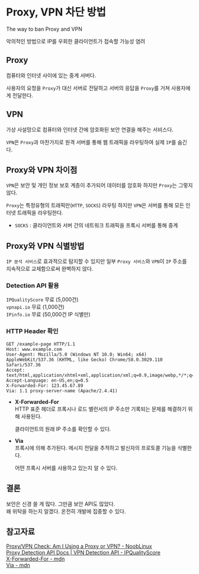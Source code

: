 # Proxy, VPN 차단 방법
The way to ban Proxy and VPN

악의적인 방법으로 IP를 우회한 클라이언트가 접속할 가능성 염려 


Proxy
---
컴퓨터와 인터넷 사이에 있는 중계 서버다.    

사용자의 요청을 `Proxy`가 대신 서버로 전달하고 서버의 응답을 `Proxy`를 거쳐 사용자에게 전달한다.  

VPN
---
가상 사설망으로 컴퓨터와 인터넷 간에 암호화된 보안 연결을 해주는 서비스다.

`VPN`은 `Proxy`과 마찬가지로 원격 서버를 통해 웹 트래픽을 라우팅하여 실제 `IP`를 숨긴다.

Proxy와 VPN 차이점
---

`VPN`은 보안 및 개인 정보 보호 계층이 추가되어 데이터를 암호화 하지만 `Proxy`는 그렇지 않다.

`Proxy`는 특정유형의 트래픽만(`HTTP`, `SOCKS`) 라우팅 하지만 `VPN`은 서버를 통해 모든 인터넷 트래픽을 라우팅한다.   
* `SOCKS` : 클라이언트와 서버 간의 네트워크 트래픽을 프록시 서버를 통해 중계

Proxy와 VPN 식별방법
---

`IP 분석 서비스`로 효과적으로 탐지할 수 있지만 일부 `Proxy 서비스`와 `VPN`이 `IP` 주소를 지속적으로 교체함으로써 완벽하지 않다. 

### Detection API 활용
`IPQualityScore` 무료 (5,000건)    
`vpnapi.io` 무료 (1,000건)    
`IPinfo.io` 무료 (50,000건 IP 식별만)


### HTTP Header 확인
```
GET /example-page HTTP/1.1
Host: www.example.com
User-Agent: Mozilla/5.0 (Windows NT 10.0; Win64; x64) AppleWebKit/537.36 (KHTML, like Gecko) Chrome/58.0.3029.110 Safari/537.36
Accept: text/html,application/xhtml+xml,application/xml;q=0.9,image/webp,*/*;q=0.8
Accept-Language: en-US,en;q=0.5
X-Forwarded-For: 123.45.67.89
Via: 1.1 proxy-server-name (Apache/2.4.41)
```
- **X-Forwarded-For**   
  HTTP 표준 헤더로 프록시나 로드 밸런서의 IP 주소만 기록되는 문제를 해결하기 위해 사용된다.   

  클라이언트의 원래 IP 주소를 확인할 수 있다.

- **Via**   
  프록시에 의해 추가된다. 메시지 전달을 추적하고 발신자의 프로토콜 기능을 식별한다.

  어떤 프록시 서버를 사용하고 있는지 알 수 있다.

## 결론
보안은 신경 쓸 게 많다. 그만큼 보안 API도 많았다.   
왜 위탁을 하는지 알겠다. 온전히 개발에 집중할 수 있다.

## 참고자료
[Proxy/VPN Check: Am I Using a Proxy or VPN? - NoobLinux](https://nooblinux.com/proxy-vpn-check-am-i-using-a-proxy-or-vpn/)    
[Proxy Detection API Docs | VPN Detection API - IPQualityScore](https://www.ipqualityscore.com/documentation/proxy-detection-api/overview)    
[X-Forwarded-For - mdn](https://developer.mozilla.org/ko/docs/Web/HTTP/Headers/X-Forwarded-For)    
[Via - mdn](https://developer.mozilla.org/ko/docs/Web/HTTP/Headers/Via)    